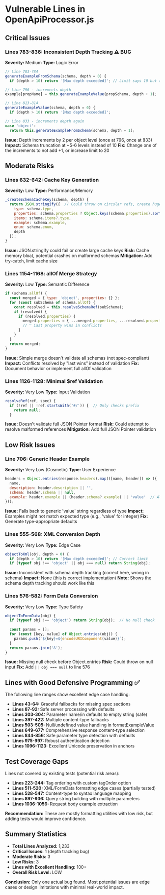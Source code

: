 # Vulnerable Lines in OpenApiProcessor.js

## Critical Issues

### Lines 783-836: Inconsistent Depth Tracking ⚠️ BUG
**Severity:** Medium
**Type:** Logic Error

```javascript
// Line 783-784
generateExampleFromSchema(schema, depth = 0) {
  if (depth > 10) return '[Max depth exceeded]'; // Limit says 10 but reached at ~5-6 levels

// Line 796 - increments depth
example[propName] = this.generateExampleValue(propSchema, depth + 1);

// Line 813-814
generateExampleValue(schema, depth = 0) {
  if (depth > 10) return '[Max depth exceeded]';

// Line 833 - increments depth again
case 'object':
  return this.generateExampleFromSchema(schema, depth + 1);
```

**Issue:** Depth increments by 2 per object level (once at 796, once at 833)
**Impact:** Schema truncation at ~5-6 levels instead of 10
**Fix:** Change one of the increments to not add +1, or increase limit to 20

## Moderate Risks

### Lines 632-642: Cache Key Generation
**Severity:** Low
**Type:** Performance/Memory

```javascript
_createSchemaCacheKey(schema, depth) {
  return JSON.stringify({  // Could throw on circular refs, create huge keys
    type: schema.type,
    properties: schema.properties ? Object.keys(schema.properties).sort() : undefined,
    items: schema.items?.type,
    example: schema.example,
    enum: schema.enum,
    depth
  });
}
```

**Issue:** JSON.stringify could fail or create large cache keys
**Risk:** Cache memory bloat, potential crashes on malformed schemas
**Mitigation:** Add try-catch, limit cache size

### Lines 1154-1168: allOf Merge Strategy
**Severity:** Low
**Type:** Semantic Difference

```javascript
if (schema.allOf) {
  const merged = { type: 'object', properties: {} };
  for (const subSchema of schema.allOf) {
    const resolved = this.resolveSchemaRef(subSchema);
    if (resolved) {
      if (resolved.properties) {
        merged.properties = { ...merged.properties, ...resolved.properties };
        // ^ Last property wins in conflicts
      }
    }
  }
  return merged;
}
```

**Issue:** Simple merge doesn't validate all schemas (not spec-compliant)
**Impact:** Conflicts resolved by "last wins" instead of validation
**Fix:** Document behavior or implement full allOf validation

### Lines 1126-1128: Minimal $ref Validation
**Severity:** Very Low
**Type:** Input Validation

```javascript
resolveRef(ref, spec) {
  if (!ref || !ref.startsWith('#/')) {  // Only checks prefix
    return null;
  }
```

**Issue:** Doesn't validate full JSON Pointer format
**Risk:** Could attempt to resolve malformed references
**Mitigation:** Add full JSON Pointer validation

## Low Risk Issues

### Line 706: Generic Header Example
**Severity:** Very Low (Cosmetic)
**Type:** User Experience

```javascript
headers = Object.entries(response.headers).map(([name, header]) => ({
  name,
  description: header.description || '',
  schema: header.schema || null,
  example: header.example || (header.schema?.example) || 'value'  // Always 'value'
}));
```

**Issue:** Falls back to generic 'value' string regardless of type
**Impact:** Examples might not match expected type (e.g., 'value' for integer)
**Fix:** Generate type-appropriate defaults

### Lines 555-568: XML Conversion Depth
**Severity:** Very Low
**Type:** Edge Case

```javascript
objectToXml(obj, depth = 0) {
  if (depth > 10) return '[Max depth exceeded]'; // Correct limit
  if (typeof obj !== 'object' || obj === null) return String(obj);
```

**Issue:** Inconsistent with schema depth tracking (correct here, wrong in schema)
**Impact:** None (this is correct implementation)
**Note:** Shows the schema depth tracking should work like this

### Lines 576-582: Form Data Conversion
**Severity:** Very Low
**Type:** Type Safety

```javascript
objectToFormData(obj) {
  if (typeof obj !== 'object') return String(obj);  // No null check
  
  const params = [];
  for (const [key, value] of Object.entries(obj)) {
    params.push(`${key}=${encodeURIComponent(value)}`);
  }
  return params.join('&');
}
```

**Issue:** Missing null check before Object.entries
**Risk:** Could throw on null input
**Fix:** Add `|| obj === null` to line 576

## Lines with Good Defensive Programming ✅

The following line ranges show excellent edge case handling:

- **Lines 43-64:** Graceful fallbacks for missing spec sections
- **Lines 87-92:** Safe server processing with defaults
- **Lines 303-304:** Parameter name/in defaults to empty string (safe)
- **Lines 397-422:** Multiple content-type fallbacks
- **Lines 503-505:** Null/undefined value handling in formatExampleValue
- **Lines 649-677:** Comprehensive response content-type selection
- **Lines 844-856:** Safe parameter type detection with defaults
- **Lines 975-997:** Robust authentication detection
- **Lines 1096-1123:** Excellent Unicode preservation in anchors

## Test Coverage Gaps

Lines not covered by existing tests (potential risk areas):

- **Lines 223-244:** Tag ordering with custom tagOrder option
- **Lines 511-520:** XML/FormData formatting edge cases (partially tested)
- **Lines 528-547:** Content-type to syntax language mapping
- **Lines 897-936:** Query string building with multiple parameters
- **Lines 1036-1056:** Request body example extraction

**Recommendation:** These are mostly formatting utilities with low risk, but adding tests would improve confidence.

## Summary Statistics

- **Total Lines Analyzed:** 1,233
- **Critical Issues:** 1 (depth tracking bug)
- **Moderate Risks:** 3
- **Low Risks:** 3
- **Lines with Excellent Handling:** 100+
- **Overall Risk Level:** LOW

**Conclusion:** Only one actual bug found. Most potential issues are edge cases or design limitations with minimal real-world impact.
